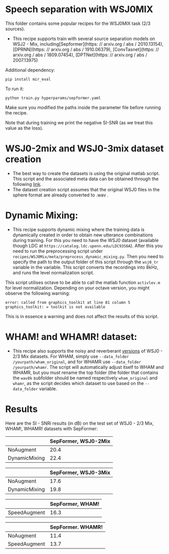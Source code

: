 # Speech separation with WSJ0MIX
This folder contains some popular recipes for the WSJ0MIX task (2/3 sources).

* This recipe supports train with several source separation models on WSJ2 - Mix, including[Sepformer](https: // arxiv.org / abs / 2010.13154), [DPRNN](https: // arxiv.org / abs / 1910.06379), [ConvTasnet](https: // arxiv.org / abs / 1809.07454), [DPTNet](https: // arxiv.org / abs / 2007.13975)

Additional dependency:
```
pip install mir_eval
```

To run it:

```
python train.py hyperparams/sepformer.yaml
```
Make sure you modified the paths inside the parameter file before running the recipe.

Note that during training we print the negative SI-SNR (as we treat this value as the loss).


# WSJ0-2mix and WSJ0-3mix dataset creation
* The best way to create the datasets is using the original matlab script. This script and the associated meta data can be obtained through the following [link](https://www.dropbox.com/s/gg524noqvfm1t7e/create_mixtures_wsj023mix.zip?dl=1).
* The dataset creation script assumes that the original WSJ0 files in the sphere format are already converted to .wav .


# Dynamic Mixing:

* This recipe supports dynamic mixing where the training data is dynamically created in order to obtain new utterance combinations during training. For this you need to have the WSJ0 dataset (available though LDC at `https://catalog.ldc.upenn.edu/LDC93S6A`). After this you need to run the preprocessing script under `recipes/WSJ0Mix/meta/preprocess_dynamic_mixing.py`. Then you need to specify the path to the output folder of this script through the `wsj0_tr` variable in the variable. This script converts the recordings into 8kHz, and runs the level normalization script.

This script utilises octave to be able to call the matlab function `activlev.m` for level normalization. Depending on your octave version, you might observe the following warning:
```
error: called from graphics_toolkit at line 81 column 5
graphics_toolkit: = toolkit is not available
```
This is in essence a warning and does not affect the results of this script.

# WHAM! and WHAMR! dataset:

* This recipe also supports the noisy and reverberant [versions](http://wham.whisper.ai/) of WSJ0 - 2/3 Mix datasets. For WHAM, simply use `--data_folder /yourpath/wham_original`, and for WHAMR use `--data_folder /yourpath/whamr`. The script will automatically adjust itself to WHAM and WHAMR, but you must rename the top folder (the folder that contains the `wav8k` subfolder should be named respectively `wham_original` and `whamr`, as the script decides which dataset to use based on the `--data_folder` variable.


# Results

Here are the SI - SNRi results (in dB) on the test set of WSJ0 - 2/3 Mix, WHAM!, WHAMR! datasets with SepFormer:

| | SepFormer, WSJ0-2Mix |
|--- | --- |
|NoAugment | 20.4 |
|DynamicMixing | 22.4 |

| | SepFormer, WSJ0-3Mix |
|--- | --- |
|NoAugment | 17.6 |
|DynamicMixing | 19.8 |


| |SepFormer, WHAM! |
|--- | ---|
|SpeedAugment | 16.3 |


| | SepFormer. WHAMR! |
| --- | --- |
|NoAugment | 11.4 |
|SpeedAugment | 13.7|
